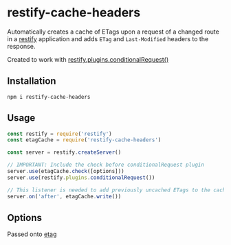 # restify-cache-headers
Automatically creates a cache of ETags upon a request of a changed route in a [restify](http://www.restify.com) application and adds `ETag` and `Last-Modified` headers to the response.

Created to work with [restify.plugins.conditionalRequest()](http://restify.com/docs/plugins-api/#conditionalrequest)

## Installation
`npm i restify-cache-headers`

## Usage

```javascript
const restify = require('restify')
const etagCache = require('restify-cache-headers')

const server = restify.createServer()

// IMPORTANT: Include the check before conditionalRequest plugin
server.use(etagCache.check([options]))
server.use(restify.plugins.conditionalRequest())

// This listener is needed to add previously uncached ETags to the cache
server.on('after', etagCache.write())
```

## Options
Passed onto [etag](https://github.com/jshttp/etag)
